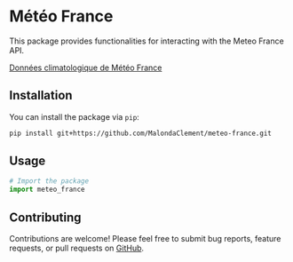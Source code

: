 # Météo France

This package provides functionalities for interacting with the Meteo France API.

[Données climatologique de Météo France](https://portail-api.meteofrance.fr/web/fr/api/DonneesPubliquesClimatologie)

## Installation

You can install the package via `pip`:

```bash
pip install git+https://github.com/MalondaClement/meteo-france.git
```

## Usage

```python
# Import the package
import meteo_france
```

## Contributing

Contributions are welcome! Please feel free to submit bug reports, feature requests, or pull requests on [GitHub](https://github.com/MalondaClement/meteo-france).
